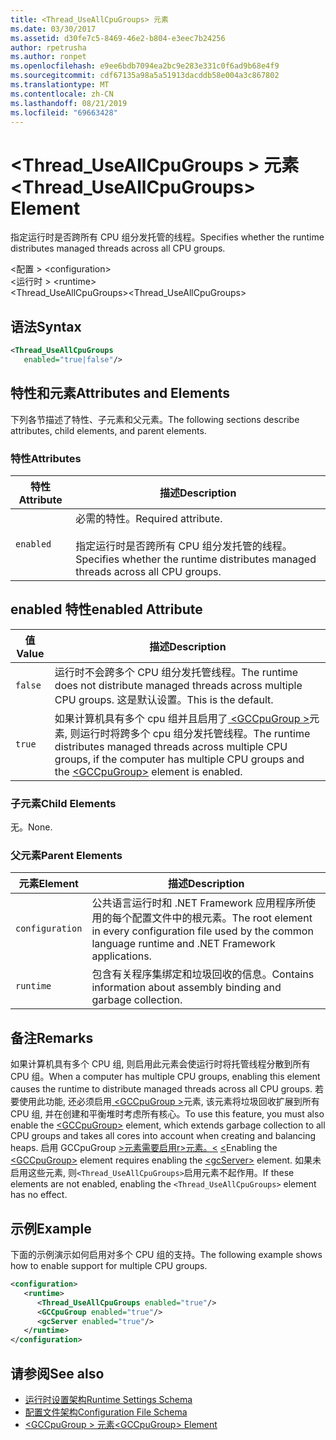 ```yaml
---
title: <Thread_UseAllCpuGroups> 元素
ms.date: 03/30/2017
ms.assetid: d30fe7c5-8469-46e2-b804-e3eec7b24256
author: rpetrusha
ms.author: ronpet
ms.openlocfilehash: e9ee6bdb7094ea2bc9e283e331c0f6ad9b68e4f9
ms.sourcegitcommit: cdf67135a98a5a51913dacddb58e004a3c867802
ms.translationtype: MT
ms.contentlocale: zh-CN
ms.lasthandoff: 08/21/2019
ms.locfileid: "69663428"
---
```

# <a name="thread_useallcpugroups-element"></a><span data-ttu-id="0f4ee-102">\<Thread_UseAllCpuGroups > 元素</span><span class="sxs-lookup"><span data-stu-id="0f4ee-102">\<Thread_UseAllCpuGroups> Element</span></span>

<span data-ttu-id="0f4ee-103">指定运行时是否跨所有 CPU 组分发托管的线程。</span><span class="sxs-lookup"><span data-stu-id="0f4ee-103">Specifies whether the runtime distributes managed threads across all CPU groups.</span></span>

<span data-ttu-id="0f4ee-104">\<配置 > </span><span class="sxs-lookup"><span data-stu-id="0f4ee-104">\<configuration></span></span>\
<span data-ttu-id="0f4ee-105">\<运行时 > </span><span class="sxs-lookup"><span data-stu-id="0f4ee-105">\<runtime></span></span>\
<span data-ttu-id="0f4ee-106">\<Thread_UseAllCpuGroups></span><span class="sxs-lookup"><span data-stu-id="0f4ee-106">\<Thread_UseAllCpuGroups></span></span>

## <a name="syntax"></a><span data-ttu-id="0f4ee-107">语法</span><span class="sxs-lookup"><span data-stu-id="0f4ee-107">Syntax</span></span>

```xml
<Thread_UseAllCpuGroups
   enabled="true|false"/>
```

## <a name="attributes-and-elements"></a><span data-ttu-id="0f4ee-108">特性和元素</span><span class="sxs-lookup"><span data-stu-id="0f4ee-108">Attributes and Elements</span></span>

<span data-ttu-id="0f4ee-109">下列各节描述了特性、子元素和父元素。</span><span class="sxs-lookup"><span data-stu-id="0f4ee-109">The following sections describe attributes, child elements, and parent elements.</span></span>

### <a name="attributes"></a><span data-ttu-id="0f4ee-110">特性</span><span class="sxs-lookup"><span data-stu-id="0f4ee-110">Attributes</span></span>

|<span data-ttu-id="0f4ee-111">特性</span><span class="sxs-lookup"><span data-stu-id="0f4ee-111">Attribute</span></span>|<span data-ttu-id="0f4ee-112">描述</span><span class="sxs-lookup"><span data-stu-id="0f4ee-112">Description</span></span>|
|---------------|-----------------|
|`enabled`|<span data-ttu-id="0f4ee-113">必需的特性。</span><span class="sxs-lookup"><span data-stu-id="0f4ee-113">Required attribute.</span></span><br /><br /> <span data-ttu-id="0f4ee-114">指定运行时是否跨所有 CPU 组分发托管的线程。</span><span class="sxs-lookup"><span data-stu-id="0f4ee-114">Specifies whether the runtime distributes managed threads across all CPU groups.</span></span>|

## <a name="enabled-attribute"></a><span data-ttu-id="0f4ee-115">enabled 特性</span><span class="sxs-lookup"><span data-stu-id="0f4ee-115">enabled Attribute</span></span>

|<span data-ttu-id="0f4ee-116">值</span><span class="sxs-lookup"><span data-stu-id="0f4ee-116">Value</span></span>|<span data-ttu-id="0f4ee-117">描述</span><span class="sxs-lookup"><span data-stu-id="0f4ee-117">Description</span></span>|
|-----------|-----------------|
|`false`|<span data-ttu-id="0f4ee-118">运行时不会跨多个 CPU 组分发托管线程。</span><span class="sxs-lookup"><span data-stu-id="0f4ee-118">The runtime does not distribute managed threads across multiple CPU groups.</span></span> <span data-ttu-id="0f4ee-119">这是默认设置。</span><span class="sxs-lookup"><span data-stu-id="0f4ee-119">This is the default.</span></span>|
|`true`|<span data-ttu-id="0f4ee-120">如果计算机具有多个 cpu 组并且启用了[ \<GCCpuGroup >](gccpugroup-element.md)元素, 则运行时将跨多个 cpu 组分发托管线程。</span><span class="sxs-lookup"><span data-stu-id="0f4ee-120">The runtime distributes managed threads across multiple CPU groups, if the computer has multiple CPU groups and the [\<GCCpuGroup>](gccpugroup-element.md) element is enabled.</span></span>|

### <a name="child-elements"></a><span data-ttu-id="0f4ee-121">子元素</span><span class="sxs-lookup"><span data-stu-id="0f4ee-121">Child Elements</span></span>

<span data-ttu-id="0f4ee-122">无。</span><span class="sxs-lookup"><span data-stu-id="0f4ee-122">None.</span></span>

### <a name="parent-elements"></a><span data-ttu-id="0f4ee-123">父元素</span><span class="sxs-lookup"><span data-stu-id="0f4ee-123">Parent Elements</span></span>

|<span data-ttu-id="0f4ee-124">元素</span><span class="sxs-lookup"><span data-stu-id="0f4ee-124">Element</span></span>|<span data-ttu-id="0f4ee-125">描述</span><span class="sxs-lookup"><span data-stu-id="0f4ee-125">Description</span></span>|
|-------------|-----------------|
|`configuration`|<span data-ttu-id="0f4ee-126">公共语言运行时和 .NET Framework 应用程序所使用的每个配置文件中的根元素。</span><span class="sxs-lookup"><span data-stu-id="0f4ee-126">The root element in every configuration file used by the common language runtime and .NET Framework applications.</span></span>|
|`runtime`|<span data-ttu-id="0f4ee-127">包含有关程序集绑定和垃圾回收的信息。</span><span class="sxs-lookup"><span data-stu-id="0f4ee-127">Contains information about assembly binding and garbage collection.</span></span>|

## <a name="remarks"></a><span data-ttu-id="0f4ee-128">备注</span><span class="sxs-lookup"><span data-stu-id="0f4ee-128">Remarks</span></span>

<span data-ttu-id="0f4ee-129">如果计算机具有多个 CPU 组, 则启用此元素会使运行时将托管线程分散到所有 CPU 组。</span><span class="sxs-lookup"><span data-stu-id="0f4ee-129">When a computer has multiple CPU groups, enabling this element causes the runtime to distribute managed threads across all CPU groups.</span></span> <span data-ttu-id="0f4ee-130">若要使用此功能, 还必须启用[ \<GCCpuGroup >](gccpugroup-element.md)元素, 该元素将垃圾回收扩展到所有 CPU 组, 并在创建和平衡堆时考虑所有核心。</span><span class="sxs-lookup"><span data-stu-id="0f4ee-130">To use this feature, you must also enable the [\<GCCpuGroup>](gccpugroup-element.md) element, which extends garbage collection to all CPU groups and takes all cores into account when creating and balancing heaps.</span></span> <span data-ttu-id="0f4ee-131">启用 GCCpuGroup [ >元素需要启用r>元素。\<](gccpugroup-element.md) [ \<](gcserver-element.md)</span><span class="sxs-lookup"><span data-stu-id="0f4ee-131">Enabling the [\<GCCpuGroup>](gccpugroup-element.md) element requires enabling the [\<gcServer>](gcserver-element.md) element.</span></span> <span data-ttu-id="0f4ee-132">如果未启用这些元素, 则`<Thread_UseAllCpuGroups>`启用元素不起作用。</span><span class="sxs-lookup"><span data-stu-id="0f4ee-132">If these elements are not enabled, enabling the `<Thread_UseAllCpuGroups>` element has no effect.</span></span>

## <a name="example"></a><span data-ttu-id="0f4ee-133">示例</span><span class="sxs-lookup"><span data-stu-id="0f4ee-133">Example</span></span>

<span data-ttu-id="0f4ee-134">下面的示例演示如何启用对多个 CPU 组的支持。</span><span class="sxs-lookup"><span data-stu-id="0f4ee-134">The following example shows how to enable support for multiple CPU groups.</span></span>

```xml
<configuration>
   <runtime>
      <Thread_UseAllCpuGroups enabled="true"/>
      <GCCpuGroup enabled="true"/>
      <gcServer enabled="true"/>
   </runtime>
</configuration>
```

## <a name="see-also"></a><span data-ttu-id="0f4ee-135">请参阅</span><span class="sxs-lookup"><span data-stu-id="0f4ee-135">See also</span></span>

- [<span data-ttu-id="0f4ee-136">运行时设置架构</span><span class="sxs-lookup"><span data-stu-id="0f4ee-136">Runtime Settings Schema</span></span>](index.md)
- [<span data-ttu-id="0f4ee-137">配置文件架构</span><span class="sxs-lookup"><span data-stu-id="0f4ee-137">Configuration File Schema</span></span>](../index.md)
- [<span data-ttu-id="0f4ee-138">\<GCCpuGroup > 元素</span><span class="sxs-lookup"><span data-stu-id="0f4ee-138">\<GCCpuGroup> Element</span></span>](gccpugroup-element.md)
